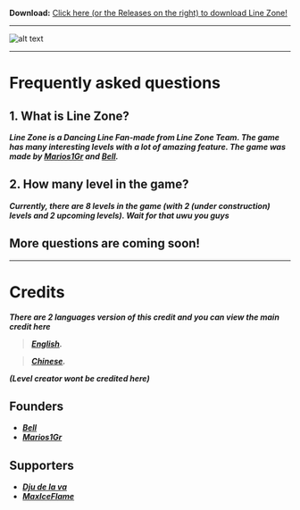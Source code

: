 **Download:** [Click here (or the Releases on the right) to download Line Zone!](https://github.com/LineZoneTeam/LineZone-Official/releases/latest)
___
![alt text](https://github.com/LineZoneTeam/LineZone-Official/blob/main/sm0rtImage.png)
___
# Frequently asked questions
## 1. What is Line Zone?
***Line Zone is a Dancing Line Fan-made from Line Zone Team. The game has many interesting levels with a lot of amazing feature. The game was made by [Marios1Gr](https://github.com/Marios1Gr) and [Bell](https://github.com/phous0105).***
## 2. How many level in the game?
***Currently, there are 8 levels in the game (with 2 (under construction) levels and 2 upcoming levels). Wait for that uwu you guys***
## More questions are coming soon!
___
# Credits
***There are 2 languages version of this credit and you can view the main credit here***
> ***[English](https://github.com/LineZoneTeam/LineZone-Official/blob/main/CreditsEn.md).***

> ***[Chinese](https://github.com/LineZoneTeam/LineZone-Official/blob/main/CreditsCn.md).***

***(Level creator wont be credited here)***
## Founders
- ***[Bell](https://github.com/phous0105)***
- ***[Marios1Gr](https://github.com/Marios1Gr)***
  
## Supporters
- ***[Dju de la va](https://github.com/Dju-de-la-va)***
- ***[MaxIceFlame](https://github.com/MaxIceFlame)***
